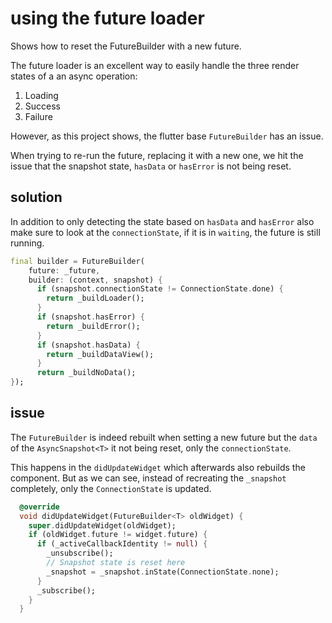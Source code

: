 # using the future loader

Shows how to reset the FutureBuilder with a new future.

The future loader is an excellent way to easily handle the three render states of a an async operation:

1. Loading
2. Success
3. Failure

However, as this project shows, the flutter base `FutureBuilder` has an issue.

When trying to re-run the future, replacing it with a new one, we hit the issue that the snapshot state, `hasData` or `hasError` is not being reset.

## solution

In addition to only detecting the state based on `hasData` and `hasError` also make sure to look at the `connectionState`, if it is in `waiting`, the future is still running.

```dart
final builder = FutureBuilder(
    future: _future,
    builder: (context, snapshot) {
      if (snapshot.connectionState != ConnectionState.done) {
        return _buildLoader();
      }
      if (snapshot.hasError) {
        return _buildError();
      }
      if (snapshot.hasData) {
        return _buildDataView();
      }     
      return _buildNoData();
});
```    

## issue

The `FutureBuilder` is indeed rebuilt when setting a new future but the `data` of the `AsyncSnapshot<T>` it not being reset, only the `connectionState`.

This happens in the `didUpdateWidget` which afterwards also rebuilds the component. But as we can see, instead of recreating the `_snapshot` completely, only the `ConnectionState` is updated.

```dart
  @override
  void didUpdateWidget(FutureBuilder<T> oldWidget) {
    super.didUpdateWidget(oldWidget);
    if (oldWidget.future != widget.future) {
      if (_activeCallbackIdentity != null) {
        _unsubscribe();
        // Snapshot state is reset here
        _snapshot = _snapshot.inState(ConnectionState.none);
      }
      _subscribe();
    }
  }
```